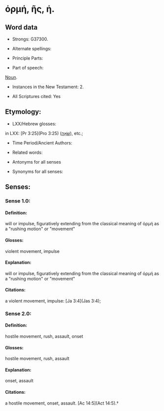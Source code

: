 # ὁρμή, ῆς, ἡ.

<!-- Status: S2=NeedsReview -->
<!-- Lexica used for edits: BDAG, FFM, LN, A-S -->

## Word data

* Strongs: G37300.

* Alternate spellings:



* Principle Parts: 


* Part of speech: 

[Noun](http://ugg.readthedocs.io/en/latest/noun.html).

* Instances in the New Testament: 2.

* All Scriptures cited: Yes

## Etymology: 


* LXX/Hebrew glosses: 

in LXX: [Pr 3:25](Pro 3:25) ([שֹׁאָה](//en-uhl/H7582)), etc.;

* Time Period/Ancient Authors: 


* Related words: 

* Antonyms for all senses

* Synonyms for all senses: 


## Senses:  


### Sense  1.0: 

#### Definition:

will or impulse, figuratively extending from the classical meaning of ὁρμή as a "rushing motion" or "movement"

#### Glosses: 

violent movement, impulse

#### Explanation: 

will or impulse, figuratively extending from the classical meaning of ὁρμή as a "rushing motion" or "movement"

#### Citations: 

a violent movement, impulse: [Ja 3:4](Jas 3:4);


### Sense  2.0: 

#### Definition:

hostile movement, rush, assault, onset

#### Glosses: 

hostile movement, rush, assault

#### Explanation: 

onset, assault 

#### Citations: 

a hostile movement, onset, assault. [Ac 14:5](Act 14:5).†
